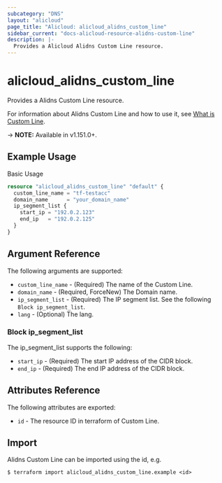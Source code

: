 ```yaml
---
subcategory: "DNS"
layout: "alicloud"
page_title: "Alicloud: alicloud_alidns_custom_line"
sidebar_current: "docs-alicloud-resource-alidns-custom-line"
description: |-
  Provides a Alicloud Alidns Custom Line resource.
---
```


# alicloud\_alidns\_custom\_line

Provides a Alidns Custom Line resource.

For information about Alidns Custom Line and how to use it, see [What is Custom Line](https://www.alibabacloud.com/help/en/doc-detail/145059.html).

-> **NOTE:** Available in v1.151.0+.

## Example Usage

Basic Usage

```terraform
resource "alicloud_alidns_custom_line" "default" {
  custom_line_name = "tf-testacc"
  domain_name      = "your_domain_name"
  ip_segment_list {
    start_ip = "192.0.2.123"
    end_ip   = "192.0.2.125"
  }
}
```

## Argument Reference

The following arguments are supported:
* `custom_line_name` - (Required) The name of the Custom Line.
* `domain_name` - (Required, ForceNew) The Domain name.
* `ip_segment_list` - (Required) The IP segment list. See the following `Block ip_segment_list`.
* `lang` - (Optional) The lang.

### Block ip_segment_list

The ip_segment_list supports the following:

* `start_ip` - (Required) The start IP address of the CIDR block.
* `end_ip` - (Required) The end IP address of the CIDR block.


## Attributes Reference

The following attributes are exported:

* `id` - The resource ID in terraform of Custom Line.

## Import

Alidns Custom Line can be imported using the id, e.g.

```
$ terraform import alicloud_alidns_custom_line.example <id>
```